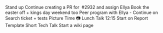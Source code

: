 Stand up
Continue creating a PR for  #2932 and assign Ellya
Book the easter off + kings day weekend too
Peer program with Ellya - Continue on Search ticket + tests
Picture Time 📷
Lunch Talk 12:15
Start on Report Template
Short Tech Talk
Start a wiki page